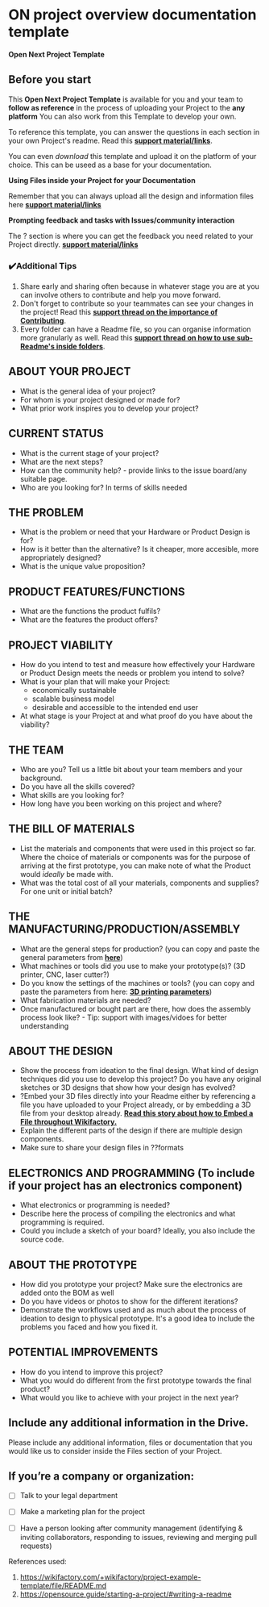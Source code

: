 # ON project overview documentation template

**Open Next Project Template**

## Before you start

This **Open Next Project Template** is available for you and your team to **follow as reference** in the process of uploading your Project to the **any platform** You can also work from this Template to develop your own. 

To reference this template, you can answer the questions in each section in your own Project's readme. Read this **[support material/links]()**.

You can even *download* this template and upload it on the platform of your choice. This can be useed as a base for your documentation. 

**Using Files inside your Project for your Documentation**

Remember that you can always upload all the design and information files here **[support material/links]()**

**Prompting feedback and tasks with Issues/community interaction** 

The ? section is where you can get the feedback you need related to your Project directly. **[support material/links]()**

### ✔️**Additional Tips**

1. Share early and sharing often because in whatever stage you are at you can involve others to contribute and help you move forward.
2. Don't forget to contribute so your teammates can see your changes in the project! Read this **[support thread on the importance of Contributing](https://wikifactory.com/+wikifactory/forum/category/NjU?thread=MTkzMzY0)**.
3. Every folder can have a Readme file, so you can organise information more granularly as well. Read this **[support thread on how to use sub-Readme's inside folders](https://wikifactory.com/+wikifactory/forum/category/NjU?thread=MTkzMzU2https://wikifactory.com/+wikifactory/forum/category/NjU?thread=MTkzMzU2)**.

## **ABOUT YOUR PROJECT**

- What is the general idea of your project?
- For whom is your project designed or made for?
- What prior work inspires you to develop your project?

## **CURRENT STATUS**

- What is the current stage of your project?
- What are the next steps?
- How can the community help? - provide links to the issue board/any suitable page.
- Who are you looking for? In terms of skills needed

## **THE PROBLEM**

- What is the problem or need that your Hardware or Product Design is for?
- How is it better than the alternative? Is it cheaper, more accesible, more appropriately designed?
- What is the unique value proposition?

## **PRODUCT FEATURES/FUNCTIONS**

- What are the functions the product fulfils? 
- What are the features the product offers? 

## **PROJECT VIABILITY**

- How do you intend to test and measure how effectively your Hardware or Product Design meets the needs or problem you intend to solve?
- What is your plan that will make your Project:
    - economically sustainable
    - scalable business model
    - desirable and accessible to the intended end user
- At what stage is your Project at and what proof do you have about the viability?

## **THE TEAM**

- Who are you? Tell us a little bit about your team members and your background. 
- Do you have all the skills covered?
- What skills are you looking for?
- How long have you been working on this project and where?

## **THE BILL OF MATERIALS**

- List the materials and components that were used in this project so far. Where the choice of materials or components was for the purpose of arriving at the first prototype, you can make note of what the Product would *ideally* be made with.
- What was the total cost of all your materials, components and supplies? For one unit or initial batch?

## **THE MANUFACTURING/PRODUCTION/ASSEMBLY**

- What are the general steps for production? (you can copy and paste the general parameters from **[here]( https://github.com/OPEN-NEXT/wp3_pub/blob/master/T3.2/Documentation%20%26%20Guidelines/Production%20parameters.md)**)
- What machines or tools did you use to make your prototype(s)? (3D printer, CNC, laser cutter?)
- Do you know the settings of the machines or tools? (you can copy and paste the parameters from here: **[3D printing parameters](https://github.com/OPEN-NEXT/wp3_pub/blob/master/T3.2/Documentation%20%26%20Guidelines/3D%20Printing%20guideline.md)**)
- What fabrication materials are needed?
- Once manufactured or bought part are there, how does the assembly process look like? - Tip: support with images/vidoes for better understanding


## **ABOUT THE DESIGN**

- Show the process from ideation to the final design. What kind of design techniques did you use to develop this project? Do you have any original sketches or 3D designs that show how your design has evolved?
- ?Embed your 3D files directly into your Readme either by referencing a file you have uploaded to your Project already, or by embedding a 3D file from your desktop already. **[Read this story about how to Embed a File throughout Wikifactory.](https://wikifactory.com/+wikifactory/stories/introducing-the-file-finder-and-embeds)**
- Explain the different parts of the design if there are multiple design components. 
- Make sure to share your design files in ??formats

## ELECTRONICS AND PROGRAMMING (To include if your project has an electronics component)

- What electronics or programming is needed? 
- Describe here the process of compiling the electronics and what programming is required. 
- Could you include a sketch of your board? Ideally, you also include the source code.

## **ABOUT THE PROTOTYPE**

- How did you prototype your project? Make sure the electronics are added onto the BOM as well
- Do you have videos or photos to show for the different iterations?
- Demonstrate the workflows used and as much about the process of ideation to design to physical prototype. It's a good idea to include the problems you faced and how you fixed it.

## **POTENTIAL IMPROVEMENTS**

- How do you intend to improve this project?
- What you would do different from the first prototype towards the final product?
- What would you like to achieve with your project in the next year?

## **Include any additional information in the Drive.**

Please include any additional information, files or documentation that you would like us to consider inside the Files section of your Project.

## **If you’re a company or organization:**
-[ ] Talk to your legal department

-[ ] Make a marketing plan for the project

-[ ] Have a person looking after community management (identifying & inviting collaborators, responding to issues, reviewing and merging pull requests)

References used:
1. https://wikifactory.com/+wikifactory/project-example-template/file/README.md
2. https://opensource.guide/starting-a-project/#writing-a-readme
